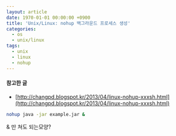 ```yaml
---
layout: article
date: 1970-01-01 00:00:00 +0900
title: 'Unix/Linux: nohup 백그라운드 프로세스 생성'
categories:
  - os
  - unix/linux
tags:
  - unix
  - linux
  - nohup
---
```


#### 참고한 글
- [http://changpd.blogspot.kr/2013/04/linux-nohup-xxxsh.html](http://changpd.blogspot.kr/2013/04/linux-nohup-xxxsh.html)

``` bash
nohup java -jar example.jar &
```

& 만 쳐도 되는모양?
